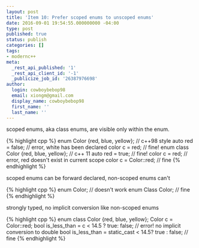 ```yaml
---
layout: post
title: 'Item 10: Prefer scoped enums to unscoped enums'
date: 2016-09-01 19:54:55.000000000 -04:00
type: post
published: true
status: publish
categories: []
tags:
- modernc++
meta:
  _rest_api_published: '1'
  _rest_api_client_id: '-1'
  _publicize_job_id: '26387976698'
author:
  login: cowboybebop98
  email: xiongm@gmail.com
  display_name: cowboybebop98
  first_name: ''
  last_name: ''
---
```


scoped enums, aka class enums, are visible only within the enum.

{% highlight cpp %}
enum Color {red, blue, yellow}; // c++98 style
auto red = false; // error, white has been declared
color c = red; // fine!
enum class Color {red, blue, yellow}; // c++ 11
auto red = true; // fine!
color c = red; // error, red doesn't exist in current scope
color c = Color::red; // fine
{% endhighlight %}

scoped enums can be forward declared, non-scoped enums can't

{% highlight cpp %}
enum Color; // doesn't work
enum Class Color; // fine
{% endhighlight %}

strongly typed, no implicit conversion like non-scoped enums

{% highlight cpp %}
enum class Color {red, blue, yellow};
Color c = Color::red;
bool is_less_than = c < 14.5 ? true: false; // error! no implicit conversion to double
bool is_less_than = static_cast<c> < 14.5? true : false; // fine
{% endhighlight %}
